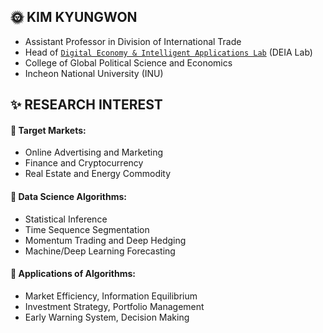 ## 🌞 KIM KYUNGWON
- Assistant Professor in Division of International Trade
- Head of [`Digital Economy & Intelligent Applications Lab`](https://sites.google.com/view/thekimk) (DEIA Lab)
- College of Global Political Science and Economics
- Incheon National University (INU)

## ✨ RESEARCH INTEREST
#### 🏢 Target Markets:
- Online Advertising and Marketing
- Finance and Cryptocurrency
- Real Estate and Energy Commodity
#### 🔭 Data Science Algorithms:
- Statistical Inference
- Time Sequence Segmentation
- Momentum Trading and Deep Hedging
- Machine/Deep Learning Forecasting
#### 🌠 Applications of Algorithms:
- Market Efficiency, Information Equilibrium
- Investment Strategy, Portfolio Management
- Early Warning System, Decision Making

<!--[<img src='https://cdn.jsdelivr.net/npm/simple-icons@3.0.1/icons/github.svg' alt='github' height='40'>](https://github.com/cheonbi)  [<img src='https://cdn.jsdelivr.net/npm/simple-icons@3.0.1/icons/youtube.svg' alt='YouTube' height='40'>](https://www.youtube.com/channel/thekimk)  -->
